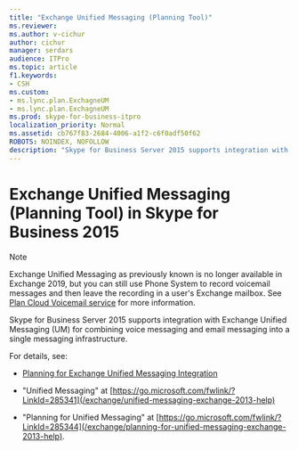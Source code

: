 ```yaml
---
title: "Exchange Unified Messaging (Planning Tool)"
ms.reviewer: 
ms.author: v-cichur
author: cichur
manager: serdars
audience: ITPro
ms.topic: article
f1.keywords:
- CSH
ms.custom:
- ms.lync.plan.ExchagneUM
- ms.lync.plan.ExchagneUM
ms.prod: skype-for-business-itpro
localization_priority: Normal
ms.assetid: cb767f83-2684-4006-a1f2-c6f0adf50f62
ROBOTS: NOINDEX, NOFOLLOW
description: "Skype for Business Server 2015 supports integration with Exchange Unified Messaging (UM) for combining voice messaging and email messaging into a single messaging infrastructure."
---
```


# Exchange Unified Messaging (Planning Tool) in Skype for Business 2015

> [!NOTE]
> Exchange Unified Messaging as previously known is no longer available in Exchange 2019, but you can still use Phone System to record voicemail messages and then leave the recording in a user's Exchange mailbox. See [Plan Cloud Voicemail service](../../../../sfbhybrid/hybrid/plan-cloud-voicemail.md) for more information.

Skype for Business Server 2015 supports integration with Exchange Unified Messaging (UM) for combining voice messaging and email messaging into a single messaging infrastructure.

For details, see:

- [Planning for Exchange Unified Messaging Integration](/previous-versions/office/lync-server-2013/lync-server-2013-planning-for-exchange-unified-messaging-integration)

- "Unified Messaging" at [https://go.microsoft.com/fwlink/?LinkId=285341](/exchange/unified-messaging-exchange-2013-help)

- "Planning for Unified Messaging" at [https://go.microsoft.com/fwlink/?LinkId=285344](/exchange/planning-for-unified-messaging-exchange-2013-help).
